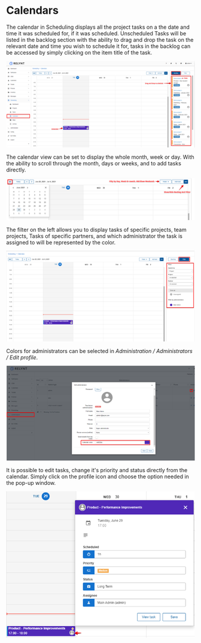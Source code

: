 Calendars
=====

The calendar in Scheduling displays all the project tasks on a the date and time it was scheduled for, if it was scheduled. Unscheduled Tasks will be listed in the backlog section with the ability to drag and drop the task on the relevant date and time you wish to schedule it for, tasks in the backlog can be accessed by simply clicking on the item title of the task.

![Calendars](calendars.png)

The calendar view can be set to display the whole month, week or day. With the ability to scroll through the month, days or weeks, and to add tasks directly.

![Calendar Filter](calendar_filter.png)


The filter on the left allows you to display tasks of specific projects, team projects, Tasks of specific partners, and which administrator the task is assigned to will be represented by the color.

![Task Filter](task_filter.png)

Colors for administrators can be selected in _Administration / Administrators / Edit profile_.

![Admin color](admin_color.png)

It is possible to edit tasks, change it's priority and status directly from the calendar. Simply click on the profile icon and choose the option needed in the pop-up window.

![Calendars](calendars_edit_task.png)
